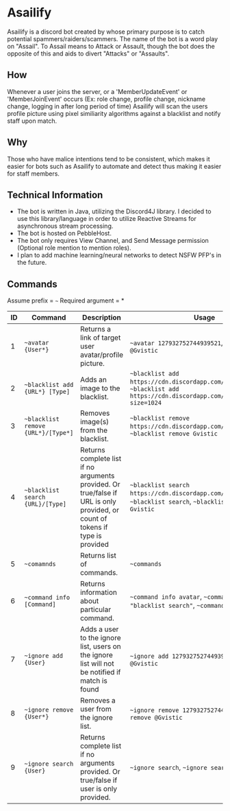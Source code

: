 # Asailify

Asailify is a discord bot created by whose primary purpose is to catch potential spammers/raiders/scammers. 
The name of the bot is a word play on "Assail". To Assail means to Attack or Assault, though the bot does the opposite of this
and aids to divert "Attacks" or "Assaults".

## How

Whenever a user joins the server, or a 'MemberUpdateEvent' or 'MemberJoinEvent' occurs (Ex: role change, profile change, nickname change, logging in after long period of time)
Asailify will scan the users profile picture using pixel similiarity algorithms against a blacklist and notify staff upon match. 

## Why

Those who have malice intentions tend to be consistent, which makes it easier for bots such as Asailify to automate and detect thus making it easier for staff members.

## Technical Information

- The bot is written in Java, utilizing the Discord4J library. I decided to use this library/language in order to utilize Reactive Streams for asynchronous stream processing.
- The bot is hosted on PebbleHost.
- The bot only requires View Channel, and Send Message permission (Optional role mention to mention roles).
- I plan to add machine learning/neural networks to detect NSFW PFP's in the future.

## Commands

Assume prefix = `~`
Required argument = *

| ID | Command | Description | Usage |
|--|------|-------------|-------|
| 1 | `~avatar {User*}` | Returns a link of target user avatar/profile picture. | `~avatar 127932752744939521`, `~avatar @Gvistic` |
| 2 | `~blacklist add {URL*} [Type]` | Adds an image to the blacklist. | `~blacklist add https://cdn.discordapp.com/....png Gvistic`, `~blacklist add https://cdn.discordapp.com/....webp?size=1024` |
| 3 | `~blacklist remove {URL*}/[Type*]` | Removes image(s) from the blacklist. | `~blacklist remove https://cdn.discordapp.com/avatars/....png`, `~blacklist remove Gvistic` |
| 4 | `~blacklist search {URL}/[Type]` | Returns complete list if no arguments provided. Or true/false if URL is only provided, or count of tokens if type is provided | `~blacklist search https://cdn.discordapp.com/....png`, `~blacklist search`, `~blacklist search Gvistic` |
| 5 | `~comamnds` | Returns list of commands. | `~commands` |
| 6 | `~command info [Command]` | Returns information about particular command. | `~command info avatar`, `~command info "blacklist search"`, `~command info 3` |
| 7 | `~ignore add {User}` | Adds a user to the ignore list, users on the ignore list will not be notified if match is found | `~ignore add 127932752744939521`, `~ignore add @Gvistic` |
| 8 | `~ignore remove {User*}` | Removes a user from the ignore list. | `~ignore remove 127932752744939521`, `~ignore remove @Gvistic` |
| 9 | `~ignore search {User}` | Returns complete list if no arguments provided. Or true/false if user is only provided. | `~ignore search`, `~ignore search @Gvistic` |
